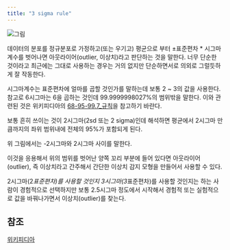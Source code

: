 ```yaml
---
title: "3 sigma rule"
---
```


![그림](/images/3_sigma_rule/Standard_deviation_diagram.svg.png)

데이터의 분포를 정규분포로 가정하고(또는 우기고) 평균으로 부터 ±표준편차 * 시그마계수를 벗어나면 아웃라이어(outlier, 이상치)라고 판단하는 것을 말한다. 너무 단순한 것이라고 최근에는 그대로 사용하는 경우는 거의 없지만 단순하면서로 의외로 그럴듯하게 잘 작동한다.

시그마계수는 표준편차에 얼마를 곱할 것인가를 말하는데 보통 2 ~ 3의 값을 사용한다. 참고로 6시그마는 6을 곱하는 것인데 99.9999998027%의 범위밖을 말한다. 이와 관련된 것은 위키피디아의 [68-95-99.7_규칙](https://ko.wikipedia.org/wiki/68-95-99.7_규칙)을 참고하기 바란다.

보통 흔히 쓰이는 것이 2시그마(2sd 또는 2 sigma)인데 해석하면 평균에서 2시그마 만큼까지의 좌위 범위내에 전체의 95%가 포함되게 된다.

위 그림에서는 -2시그마와 2시그마 사이를 말한다.

이것을 응용해서 위의 범위를 벗어난 양쪽 꼬리 부분에 들어 있다면 아웃라이어(outlier), 즉 이상치라고 간주해서 간단한 이상치 감지 모형을 만들어서 사용할 수 있다.

2시그마(2*표준편차)를 사용할 것인지 3시그마(3*표준편차)를 사용할 것인지는 하는 사람이 경험적으로 선택하지만 보통 2.5시그마 정도에서 시작해서 경험적 또는 실험적으로 값을 바꿔나가면서 이상치(outlier)를 찾는다.

## 참조

[위키피디아](https://ko.wikipedia.org/wiki/68-95-99.7_%EA%B7%9C%EC%B9%99)
